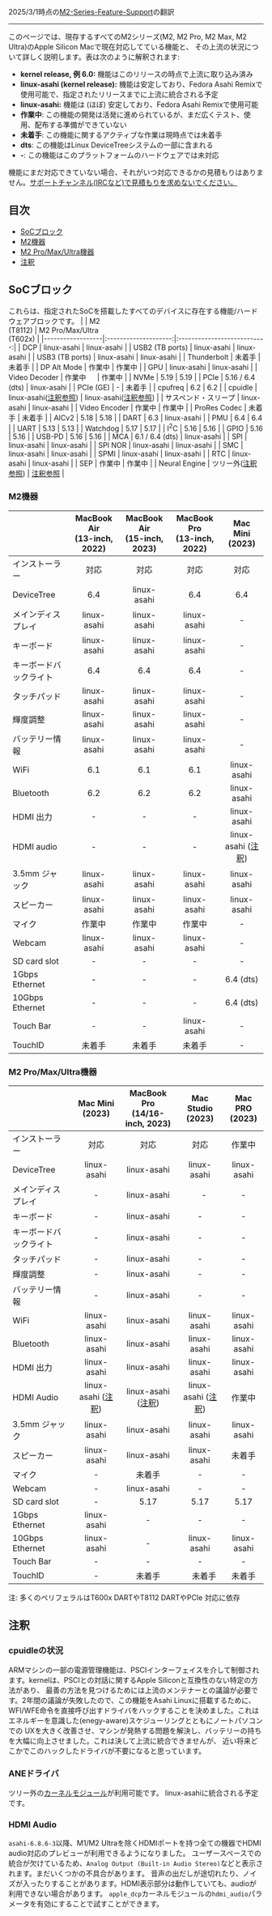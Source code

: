 2025/3/1時点の[M2-Series-Feature-Support](https://github.com/AsahiLinux/docs/blob/main/docs/M2-Series-Feature-Support.md)の翻訳

---
このページでは、現存するすべてのM2シリーズ(M2, M2 Pro, M2 Max, M2 Ultra)のApple Silicon Macで現在対応してている機能と、
その上流の状況について詳しく説明します。表は次のように解釈されます:

* **kernel release, 例 6.0:** 機能はこのリリースの時点で上流に取り込み済み
* **linux-asahi (kernel release):** 機能は安定しており、Fedora Asahi Remixで使用可能で、指定されたリリースまでに上流に統合される予定
* **linux-asahi:** 機能は (ほぼ) 安定しており、Fedora Asahi Remixで使用可能
* **作業中**: この機能の開発は活発に進められているが、まだ広くテスト、使用、配布する準備ができていない
* **未着手**: この機能に関するアクティブな作業は現時点では未着手
* **dts**: この機能はLinux DeviceTreeシステムの一部に含まれる
* **-**: この機能はこのプラットフォームのハードウェアでは未対応

機能にまだ対応できていない場合、それがいつ対応できるかの見積もりはありません。[サポートチャンネル(IRCなど)で見積もりを求めないでください。 ](When-will-Asahi-Linux-be-done.md)

## 目次
- [SoCブロック](#socブロック)
- [M2機器](#m2機器)
- [M2 Pro/Max/Ultra機器](#m2-promaxultra機器)
- [注釈](#注釈)

## SoCブロック
これらは、指定されたSoCを搭載したすべてのデバイスに存在する機能/ハードウェアブロックです。
|                  | M2<br>(T8112)        | M2 Pro/Max/Ultra<br>(T602x) |
|------------------|:--------------------:|:---------------------------:|
| DCP              | linux-asahi          | linux-asahi                  |
| USB2 (TB ports)  | linux-asahi          | linux-asahi                 |
| USB3 (TB ports)  | linux-asahi          | linux-asahi                 |
| Thunderbolt      | 未着手               | 未着手                       |
| DP Alt Mode      | 作業中               | 作業中                       |
| GPU              | linux-asahi          | linux-asahi                 |
| Video Decoder    | 作業中         　      | 作業中                       | 
| NVMe             | 5.19                 | 5.19                        |
| PCIe             | 5.16 / 6.4 (dts)     | linux-asahi                 |
| PCIe (GE)        | -                    | 未着手                       |
| cpufreq          | 6.2                  | 6.2                         |
| cpuidle          | linux-asahi([注釈参照](#cpuidleの状況)) | linux-asahi([注釈参照](#cpuidleの状況)) |
| サスペンド・スリープ | linux-asahi          | linux-asahi                    |
| Video Encoder    | 作業中                | 作業中                       |
| ProRes Codec     | 未着手                | 未着手                       |
| AICv2            | 5.18                 | 5.18                        |
| DART             | 6.3                  | linux-asahi                 |
| PMU              | 6.4                  | 6.4                         |
| UART             | 5.13                 | 5.13                        |
| Watchdog         | 5.17                 | 5.17                        |
| I<sup>2</sup>C   | 5.16                 | 5.16                        |
| GPIO             | 5.16                 | 5.16                        |
| USB-PD           | 5.16                 | 5.16                        |
| MCA              | 6.1 / 6.4 (dts)      | linux-asahi                 |
| SPI              | linux-asahi          | linux-asahi                 |
| SPI NOR          | linux-asahi          | linux-asahi                 |
| SMC              | linux-asahi          | linux-asahi                 |
| SPMI             | linux-asahi          | linux-asahi                 |
| RTC              | linux-asahi          | linux-asahi                 |
| SEP              | 作業中                | 作業中                       |
| Neural Engine    | ツリー外([注釈参照](#ANEドライバ))  | [注釈参照](#ANEドライバ)  |

### M2機器
|                    | MacBook Air<br>(13-inch, 2022) | MacBook Air<br>(15-inch, 2023) | MacBook Pro<br>(13-inch, 2022) | Mac Mini<br>(2023) |
|--------------------|:------------------------------:|:------------------------------:|:------------------------------:|:------------------:|
| インストーラー        | 対応                            | 対応                          | 対応                          | 対応              |
| DeviceTree         | 6.4                            | linux-asahi                     | 6.4                           | 6.4                |
| メインディスプレイ    | linux-asahi                    | linux-asahi                    | linux-asahi                   | -               |
| キーボード          | linux-asahi                    | linux-asahi                    | linux-asahi                    | -                  |
| キーボードバックライト  | 6.4                            | 6.4                            | 6.4                            | -                  |
| タッチパッド         | linux-asahi                    | linux-asahi                    | linux-asahi                    | -                  |
| 輝度調整            | linux-asahi                    | linux-asahi                    | linux-asahi                     | -                  |
| バッテリー情報       | linux-asahi                    | linux-asahi                    | linux-asahi                    | -                  |
| WiFi               | 6.1                            | 6.1                            | 6.1                            | linux-asahi              |
| Bluetooth          | 6.2                            | 6.2                            | 6.2                            | linux-asahi              |
| HDMI 出力          | -                              | -                              | -                              | linux-asahi              |
| HDMI audio         | -                              | -                              | -                              | linux-asahi ([注釈](#hdmi-audio))  |
| 3.5mm ジャック        | linux-asahi                    | linux-asahi                    | linux-asahi                    | linux-asahi        |
| スピーカー           | linux-asahi                    | linux-asahi                    | linux-asahi                    | linux-asahi       |
| マイク              | 作業中                          | 作業中                          | 作業中                          | -              |
| Webcam             | linux-asahi                    | linux-asahi                    | linux-asahi                    | -                  |
| SD card slot       | -                              | -                              | -                              | -                  |
| 1Gbps Ethernet     | -                              | -                              | -                              | 6.4 (dts)          |
| 10Gbps Ethernet    | -                              | -                              | -                              | 6.4 (dts)          |
| Touch Bar          | -                              | -                              | linux-asahi               | -                  |
| TouchID            | 未着手                          | 未着手                          | 未着手                          | -                  |

### M2 Pro/Max/Ultra機器
|                    | Mac Mini<br>(2023) | MacBook Pro<br>(14/16-inch, 2023) | Mac Studio<br>(2023) | Mac PRO<br>(2023)    |
|--------------------|:------------------:|:---------------------------------:|:--------------------:|:--------------------:|
| インストーラー       |  対応               | 対応                              | 対応                | 作業中                |
| DeviceTree         | linux-asahi        | linux-asahi                       | linux-asahi          | linux-asahi          |
| メインディスプレイ    | -                 | linux-asahi                        |　-                  | -                |
| キーボード           | -                   | linux-asahi                       | -                    | -                    |
| キーボードバックライト | -                  | linux-asahi                       | -                    | -                    |
| タッチパッド          | -                  | linux-asahi                       | -                    | -                    |
| 輝度調整            | -                  | linux-asahi                       | -                    | -                    |
| バッテリー情報       | -                  | linux-asahi                       | -                    | -                    |
| WiFi               | linux-asahi        | linux-asahi                       | linux-asahi          | linux-asahi          |
| Bluetooth          | linux-asahi        | linux-asahi                       | linux-asahi          | linux-asahi          |
| HDMI 出力           | linux-asahi        | linux-asahi                       | linux-asahi          | linux-asahi         |
| HDMI Audio         | linux-asahi ([注釈](#hdmi-audio)) | linux-asahi ([注釈](#hdmi-audio)) | linux-asahi ([注釈](#hdmi-audio)) | 作業中                |
| 3.5mm ジャック       | linux-asahi        | linux-asahi                       | linux-asahi          | linux-asahi          |
| スピーカー           | linux-asahi       | linux-asahi                        | linux-asahi          |未着手             |
| マイク              | -              | 未着手                             | -                | -                |
| Webcam             | -                  | linux-asahi                             | -                    | -                    |
| SD card slot       | -                  | 5.17                              | 5.17                 | 5.17                 |
| 1Gbps Ethernet     | linux-asahi        | -                                 | -                    | -                    |
| 10Gbps Ethernet    | linux-asahi        | -                                 | linux-asahi          | linux-asahi          |
| Touch Bar          | -                  | -                                 | -                    | -                    |
| TouchID            | -                  | 未着手                             |　未着手               | 未着手                |

注: 多くのペリフェラルはT600x DARTやT8112 DARTやPCIe 対応に依存

## 注釈
### cpuidleの状況
ARMマシンの一部の電源管理機能は、PSCIインターフェイスを介して制御されます。kernelは、PSCIとの対話に関するApple Siliconと互換性のない特定の方法があり、
最善の方法を見つけるためには上流のメンテナーとの議論が必要です。2年間の議論が失敗したので、この機能をAsahi Linuxに搭載するために、
WFI/WFE命令を直接呼び出すドライバをハックすることを決めました。これはエネルギーを意識した(enegy-aware)スケジューリングとともにノートパソコンでの
UXを大きく改善させ、マシンが発熱する問題を解決し、バッテリーの持ちを大幅に向上させました。これは決して上流に統合できませんが、
近い将来どこかでこのハックしたドライバが不要になると思っています。

### ANEドライバ
ツリー外の[カーネルモジュール](https://github.com/eiln/ane/tree/main)が利用可能です。 linux-asahiに統合される予定です。

### HDMI Audio
`asahi-6.8.6-3`以降、M1/M2 Ultraを除くHDMIポートを持つ全ての機器でHDMI audio対応のプレビューが利用できるようになりました。
ユーザースペースでの統合が欠けているため、`Analog Output (Built-in Audio Stereo)`などと表示されます。まだいくつかの不具合があります。
音声の出だしが途切れたり、ノイズが入ったりすることがあります。HDMI表示部分は動作していても、audioが利用できない場合があります。
`apple_dcp`カーネルモジュールの`hdmi_audio`パラメータを有効にすることで試すことができます。
